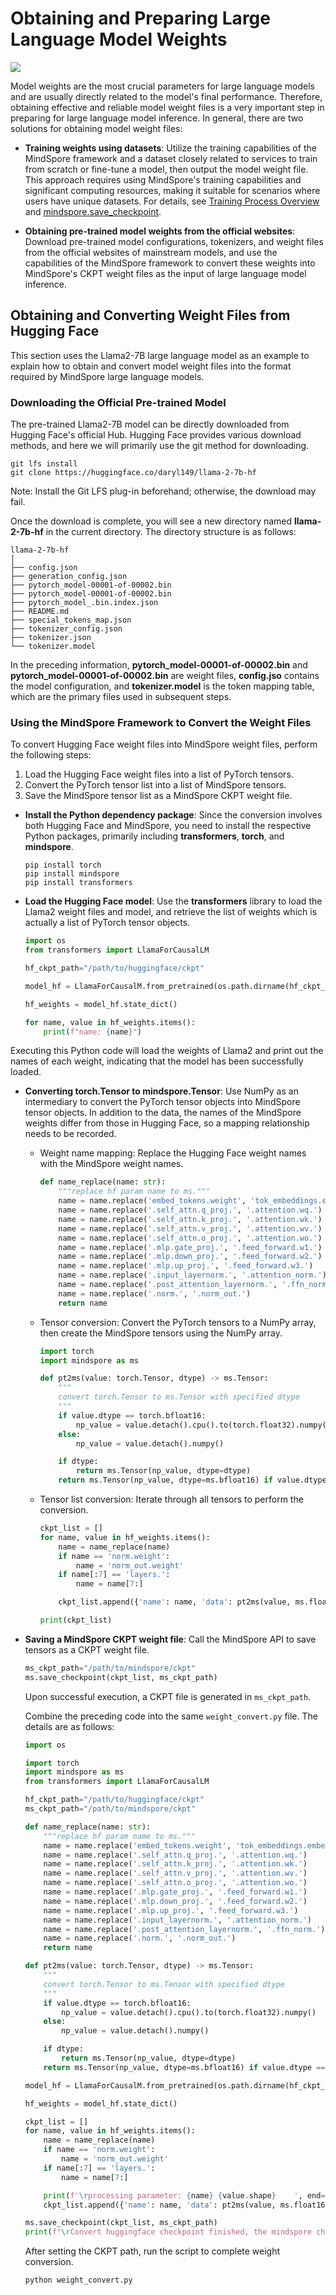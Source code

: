 # Obtaining and Preparing Large Language Model Weights

[![](https://mindspore-website.obs.cn-north-4.myhuaweicloud.com/website-images/master/resource/_static/logo_source_en.svg)](https://gitee.com/mindspore/docs/blob/master/docs/mindspore/source_en/model_infer/ms_infer/weight_prepare.md)

Model weights are the most crucial parameters for large language models and are usually directly related to the model's final performance. Therefore, obtaining effective and reliable model weight files is a very important step in preparing for large language model inference. In general, there are two solutions for obtaining model weight files:

- **Training weights using datasets**: Utilize the training capabilities of the MindSpore framework and a dataset closely related to services to train from scratch or fine-tune a model, then output the model weight file. This approach requires using MindSpore's training capabilities and significant computing resources, making it suitable for scenarios where users have unique datasets. For details, see [Training Process Overview](../../model_train/train_process/overview.md) and [mindspore.save_checkpoint](https://www.mindspore.cn/docs/en/master/api_python/mindspore/mindspore.save_checkpoint.html#mindspore.save_checkpoint).

- **Obtaining pre-trained model weights from the official websites**: Download pre-trained model configurations, tokenizers, and weight files from the official websites of mainstream models, and use the capabilities of the MindSpore framework to convert these weights into MindSpore's CKPT weight files as the input of large language model inference.

## Obtaining and Converting Weight Files from Hugging Face

This section uses the Llama2-7B large language model as an example to explain how to obtain and convert model weight files into the format required by MindSpore large language models.

### **Downloading the Official Pre-trained Model**

The pre-trained Llama2-7B model can be directly downloaded from Hugging Face's official Hub. Hugging Face provides various download methods, and here we will primarily use the git method for downloading.

```shell
git lfs install
git clone https://huggingface.co/daryl149/llama-2-7b-hf
```

Note: Install the Git LFS plug-in beforehand; otherwise, the download may fail.

Once the download is complete, you will see a new directory named **llama-2-7b-hf** in the current directory. The directory structure is as follows:

```shell
llama-2-7b-hf
│
├── config.json
├── generation_config.json
├── pytorch_model-00001-of-00002.bin
├── pytorch_model-00001-of-00002.bin
├── pytorch_model_.bin.index.json
├── README.md
├── special_tokens_map.json
├── tokenizer_config.json
├── tokenizer.json
└── tokenizer.model
```

In the preceding information, **pytorch_model-00001-of-00002.bin** and **pytorch_model-00001-of-00002.bin** are weight files, **config.jso** contains the model configuration, and **tokenizer.model** is the token mapping table, which are the primary files used in subsequent steps.

### Using the MindSpore Framework to Convert the Weight Files

To convert Hugging Face weight files into MindSpore weight files, perform the following steps:

1. Load the Hugging Face weight files into a list of PyTorch tensors.
2. Convert the PyTorch tensor list into a list of MindSpore tensors.
3. Save the MindSpore tensor list as a MindSpore CKPT weight file.

- **Install the Python dependency package**: Since the conversion involves both Hugging Face and MindSpore, you need to install the respective Python packages, primarily including **transformers**, **torch**, and **mindspore**.

    ```shell
    pip install torch
    pip install mindspore
    pip install transformers
    ```

- **Load the Hugging Face model**: Use the **transformers** library to load the Llama2 weight files and model, and retrieve the list of weights which is actually a list of PyTorch tensor objects.

    ```python
    import os
    from transformers import LlamaForCausalLM

    hf_ckpt_path="/path/to/huggingface/ckpt"

    model_hf = LlamaForCausalM.from_pretrained(os.path.dirname(hf_ckpt_path))

    hf_weights = model_hf.state_dict()

    for name, value in hf_weights.items():
        print(f"name: {name}")
    ```

Executing this Python code will load the weights of Llama2 and print out the names of each weight, indicating that the model has been successfully loaded.

- **Converting torch.Tensor to mindspore.Tensor**: Use NumPy as an intermediary to convert the PyTorch tensor objects into MindSpore tensor objects. In addition to the data, the names of the MindSpore weights differ from those in Hugging Face, so a mapping relationship needs to be recorded.

    - Weight name mapping: Replace the Hugging Face weight names with the MindSpore weight names.

        ```python
        def name_replace(name: str):
            """replace hf param name to ms."""
            name = name.replace('embed_tokens.weight', 'tok_embeddings.embedding_weight')
            name = name.replace('.self_attn.q_proj.', '.attention.wq.')
            name = name.replace('.self_attn.k_proj.', '.attention.wk.')
            name = name.replace('.self_attn.v_proj.', '.attention.wv.')
            name = name.replace('.self_attn.o_proj.', '.attention.wo.')
            name = name.replace('.mlp.gate_proj.', '.feed_forward.w1.')
            name = name.replace('.mlp.down_proj.', '.feed_forward.w2.')
            name = name.replace('.mlp.up_proj.', '.feed_forward.w3.')
            name = name.replace('.input_layernorm.', '.attention_norm.')
            name = name.replace('.post_attention_layernorm.', '.ffn_norm.')
            name = name.replace('.norm.', '.norm_out.')
            return name
        ```

    - Tensor conversion: Convert the PyTorch tensors to a NumPy array, then create the MindSpore tensors using the NumPy array.

        ```python
        import torch
        import mindspore as ms

        def pt2ms(value: torch.Tensor, dtype) -> ms.Tensor:
            """
            convert torch.Tensor to ms.Tensor with specified dtype
            """
            if value.dtype == torch.bfloat16:
                np_value = value.detach().cpu().to(torch.float32).numpy()
            else:
                np_value = value.detach().numpy()

            if dtype:
                return ms.Tensor(np_value, dtype=dtype)
            return ms.Tensor(np_value, dtype=ms.bfloat16) if value.dtype == torch.bfloat16 else ms.Tensor(np_value)
        ```

    - Tensor list conversion: Iterate through all tensors to perform the conversion.

        ```python
        ckpt_list = []
        for name, value in hf_weights.items():
            name = name_replace(name)
            if name == 'norm.weight':
                name = 'norm_out.weight'
            if name[:7] == 'layers.':
                name = name[7:]

            ckpt_list.append({'name': name, 'data': pt2ms(value, ms.float16)})

        print(ckpt_list)
        ```

- **Saving a MindSpore CKPT weight file**: Call the MindSpore API to save tensors as a CKPT weight file.

    ```python
    ms_ckpt_path="/path/to/mindspore/ckpt"
    ms.save_checkpoint(ckpt_list, ms_ckpt_path)
    ```

    Upon successful execution, a CKPT file is generated in `ms_ckpt_path`.

    Combine the preceding code into the same `weight_convert.py` file. The details are as follows:

    ```python
    import os

    import torch
    import mindspore as ms
    from transformers import LlamaForCausalLM

    hf_ckpt_path="/path/to/huggingface/ckpt"
    ms_ckpt_path="/path/to/mindspore/ckpt"

    def name_replace(name: str):
        """replace hf param name to ms."""
        name = name.replace('embed_tokens.weight', 'tok_embeddings.embedding_weight')
        name = name.replace('.self_attn.q_proj.', '.attention.wq.')
        name = name.replace('.self_attn.k_proj.', '.attention.wk.')
        name = name.replace('.self_attn.v_proj.', '.attention.wv.')
        name = name.replace('.self_attn.o_proj.', '.attention.wo.')
        name = name.replace('.mlp.gate_proj.', '.feed_forward.w1.')
        name = name.replace('.mlp.down_proj.', '.feed_forward.w2.')
        name = name.replace('.mlp.up_proj.', '.feed_forward.w3.')
        name = name.replace('.input_layernorm.', '.attention_norm.')
        name = name.replace('.post_attention_layernorm.', '.ffn_norm.')
        name = name.replace('.norm.', '.norm_out.')
        return name

    def pt2ms(value: torch.Tensor, dtype) -> ms.Tensor:
        """
        convert torch.Tensor to ms.Tensor with specified dtype
        """
        if value.dtype == torch.bfloat16:
            np_value = value.detach().cpu().to(torch.float32).numpy()
        else:
            np_value = value.detach().numpy()

        if dtype:
            return ms.Tensor(np_value, dtype=dtype)
        return ms.Tensor(np_value, dtype=ms.bfloat16) if value.dtype == torch.bfloat16 else ms.Tensor(np_value)

    model_hf = LlamaForCausalM.from_pretrained(os.path.dirname(hf_ckpt_path))

    hf_weights = model_hf.state_dict()

    ckpt_list = []
    for name, value in hf_weights.items():
        name = name_replace(name)
        if name == 'norm.weight':
            name = 'norm_out.weight'
        if name[:7] == 'layers.':
            name = name[7:]

        print(f'\rprocessing parameter: {name} {value.shape}    ', end='', flush=True)
        ckpt_list.append({'name': name, 'data': pt2ms(value, ms.float16)})

    ms.save_checkpoint(ckpt_list, ms_ckpt_path)
    print(f"\rConvert huggingface checkpoint finished, the mindspore checkpoint is save in '{ms_ckpt_path}'.", flush=True)
    ```

    After setting the CKPT path, run the script to complete weight conversion.

    ```shell
    python weight_convert.py
    ```
